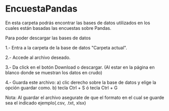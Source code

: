 # EncuestaPandas
En esta carpeta podrás encontrar las bases de datos utilizados en  los cuales están basadas las encuestas sobre Pandas.
 
 
Para poder descargar las bases de datos

  1.- Entra a la carpeta de la base de datos "Carpeta actual".
  
  2.- Accede al archivo deseado.
  
  3.- Da click en el botón Download  o descargar.
  (Al estar en la página en blanco donde se muestran los datos en crudo)
  
  4.- Guarda este archivo:
      a) clic derecho sobre la base de datos y elige la opción guardar como.
      b) tecla Ctrl + S ó tecla Ctrl + G
      
  Nota: Al guardar el archivo asegurate de que el formato en el cual se guarde sea el indicado ejemplo(.csv, .txt, xlsx)

    
